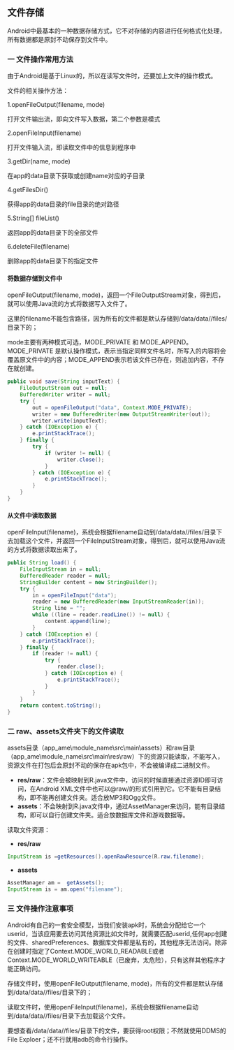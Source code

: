 ## 文件存储

Android中最基本的一种数据存储方式，它不对存储的内容进行任何格式化处理，所有数据都是原封不动保存到文件中。

### 一 文件操作常用方法

由于Android是基于Linux的，所以在读写文件时，还要加上文件的操作模式。

文件的相关操作方法：

1.openFileOutput(filename, mode)

   打开文件输出流，即向文件写入数据，第二个参数是模式

2.openFileInput(filename)

   打开文件输入流，即读取文件中的信息到程序中

3.getDir(name, mode)

   在app的data目录下获取或创建name对应的子目录

4.getFilesDir()

   获得app的data目录的file目录的绝对路径

5.String[] fileList()

   返回app的data目录下的全部文件

6.deleteFile(filename)

   删除app的data目录下的指定文件

#### 将数据存储到文件中

openFileOutput(filename, mode)，返回一个FileOutputStream对象，得到后，就可以使用Java流的方式将数据写入文件了。

这里的filename不能包含路径，因为所有的文件都是默认存储到/data/data/<package>/files/目录下的；

mode主要有两种模式可选，MODE_PRIVATE 和 MODE_APPEND。MODE_PRIVATE 是默认操作模式，表示当指定同样文件名时，所写入的内容将会覆盖原文件中的内容；MODE_APPEND表示若该文件已存在，则追加内容，不存在就创建。

```java
public void save(String inputText) {
    FileOutputStream out = null;
    BufferedWriter writer = null;
    try {
        out = openFileOutput("data", Context.MODE_PRIVATE);
        writer = new BufferedWriter(new OutputStreamWriter(out));
        writer.write(inputText);
    } catch (IOException e) {
        e.printStackTrace();
    } finally {
        try {
            if (writer != null) {
                writer.close();
            }
        } catch (IOException e) {
            e.printStackTrace();
        }
    }
}
```

#### 从文件中读取数据

openFileInput(filename)，系统会根据filename自动到/data/data/<package>/files/目录下去加载这个文件，并返回一个FileInputStream对象，得到后，就可以使用Java流的方式将数据读取出来了。

```java
public String load() {
    FileInputStream in = null;
    BufferedReader reader = null;
    StringBuilder content = new StringBuilder();
    try {
        in = openFileInput("data");
        reader = new BufferedReader(new InputStreamReader(in));
        String line = "";
        while ((line = reader.readLine()) != null) {
            content.append(line);
        }
    } catch (IOException e) {
        e.printStackTrace();
    } finally {
        if (reader != null) {
            try {
                reader.close();
            } catch (IOException e) {
                e.printStackTrace();
            }
        }
    }
    return content.toString();
}
```

### 二 raw、assets文件夹下的文件读取

assets目录（app_ame\module_name\src\main\assets）和raw目录（app_ame\module_name\src\main\res\raw）下的资源只能读取，不能写入，资源文件在打包后会原封不动的保存在apk包中，不会被编译成二进制文件。

- **res/raw**：文件会被映射到R.java文件中，访问的时候直接通过资源ID即可访问，在Android XML文件中也可以@raw/的形式引用到它。它不能有目录结构，即不能再创建文件夹。适合放MP3和Ogg文件。 
- **assets**：不会映射到R.java文件中，通过AssetManager来访问，能有目录结构，即可以自行创建文件夹。适合放数据库文件和游戏数据等。 

读取文件资源：

- **res/raw** 

```java
InputStream is =getResources().openRawResource(R.raw.filename);  
```

- **assets** 

```java
AssetManager am =  getAssets();  
InputStream is = am.open("filename");
```

### 三 文件操作注意事项

Android有自己的一套安全模型，当我们安装apk时，系统会分配给它一个userid，当该应用要去访问其他资源比如文件时，就需要匹配userid,任何app创建的文件、sharedPreferences、数据库文件都是私有的，其他程序无法访问。除非在创建时指定了Context.MODE_WORLD_READABLE或者Context.MODE_WORLD_WRITEABLE（已废弃，太危险），只有这样其他程序才能正确访问。

存储文件时，使用openFileOutput(filename, mode)，所有的文件都是默认存储到/data/data/<package>/files/目录下的；

读取文件时，使用openFileInput(filename)，系统会根据filename自动到/data/data/<package>/files/目录下去加载这个文件。

要想查看/data/data/<package>/files/目录下的文件，要获得root权限；不然就使用DDMS的File Exploer；还不行就用adb的命令行操作。


